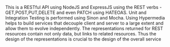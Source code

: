 This is a RESTful API using NodeJS and ExpressJS using the REST verbs - GET,POST,PUT,DELETE and even PATCH using HATEOAS. Unit and Integration Testing is performed using Sinon and Mocha. Using Hypermedia helps to build services that decouple client and server to a large extent and allow them to evolve independently. The representations returned for REST resources contain not only data, but links to related resources. Thus the design of the representations is crucial to the design of the overall service
